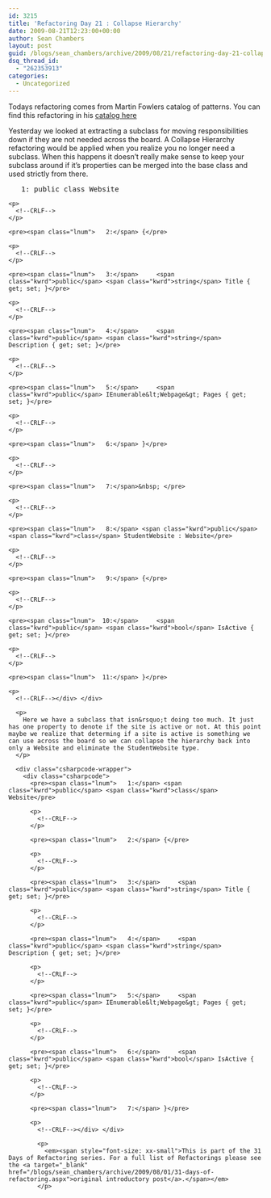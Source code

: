 ```yaml
---
id: 3215
title: 'Refactoring Day 21 : Collapse Hierarchy'
date: 2009-08-21T12:23:00+00:00
author: Sean Chambers
layout: post
guid: /blogs/sean_chambers/archive/2009/08/21/refactoring-day-21-collapse-hierarchy.aspx
dsq_thread_id:
  - "262353913"
categories:
  - Uncategorized
---
```

Todays refactoring comes from Martin Fowlers catalog of patterns. You can find this refactoring in his <a target="_blank" href="http://refactoring.com/catalog/collapseHierarchy.html">catalog here</a>

Yesterday we looked at extracting a subclass for moving responsibilities down if they are not needed across the board. A Collapse Hierarchy refactoring would be applied when you realize you no longer need a subclass. When this happens it doesn&rsquo;t really make sense to keep your subclass around if it&rsquo;s properties can be merged into the base class and used strictly from there.

<div class="csharpcode-wrapper">
  <div class="csharpcode">
    <pre><span class="lnum">   1:</span> <span class="kwrd">public</span> <span class="kwrd">class</span> Website</pre>
    
    <p>
      <!--CRLF-->
    </p>
    
    <pre><span class="lnum">   2:</span> {</pre>
    
    <p>
      <!--CRLF-->
    </p>
    
    <pre><span class="lnum">   3:</span>     <span class="kwrd">public</span> <span class="kwrd">string</span> Title { get; set; }</pre>
    
    <p>
      <!--CRLF-->
    </p>
    
    <pre><span class="lnum">   4:</span>     <span class="kwrd">public</span> <span class="kwrd">string</span> Description { get; set; }</pre>
    
    <p>
      <!--CRLF-->
    </p>
    
    <pre><span class="lnum">   5:</span>     <span class="kwrd">public</span> IEnumerable&lt;Webpage&gt; Pages { get; set; }</pre>
    
    <p>
      <!--CRLF-->
    </p>
    
    <pre><span class="lnum">   6:</span> }</pre>
    
    <p>
      <!--CRLF-->
    </p>
    
    <pre><span class="lnum">   7:</span>&nbsp; </pre>
    
    <p>
      <!--CRLF-->
    </p>
    
    <pre><span class="lnum">   8:</span> <span class="kwrd">public</span> <span class="kwrd">class</span> StudentWebsite : Website</pre>
    
    <p>
      <!--CRLF-->
    </p>
    
    <pre><span class="lnum">   9:</span> {</pre>
    
    <p>
      <!--CRLF-->
    </p>
    
    <pre><span class="lnum">  10:</span>     <span class="kwrd">public</span> <span class="kwrd">bool</span> IsActive { get; set; }</pre>
    
    <p>
      <!--CRLF-->
    </p>
    
    <pre><span class="lnum">  11:</span> }</pre>
    
    <p>
      <!--CRLF--></div> </div> 
      
      <p>
        Here we have a subclass that isn&rsquo;t doing too much. It just has one property to denote if the site is active or not. At this point maybe we realize that determing if a site is active is something we can use across the board so we can collapse the hierarchy back into only a Website and eliminate the StudentWebsite type.
      </p>
      
      <div class="csharpcode-wrapper">
        <div class="csharpcode">
          <pre><span class="lnum">   1:</span> <span class="kwrd">public</span> <span class="kwrd">class</span> Website</pre>
          
          <p>
            <!--CRLF-->
          </p>
          
          <pre><span class="lnum">   2:</span> {</pre>
          
          <p>
            <!--CRLF-->
          </p>
          
          <pre><span class="lnum">   3:</span>     <span class="kwrd">public</span> <span class="kwrd">string</span> Title { get; set; }</pre>
          
          <p>
            <!--CRLF-->
          </p>
          
          <pre><span class="lnum">   4:</span>     <span class="kwrd">public</span> <span class="kwrd">string</span> Description { get; set; }</pre>
          
          <p>
            <!--CRLF-->
          </p>
          
          <pre><span class="lnum">   5:</span>     <span class="kwrd">public</span> IEnumerable&lt;Webpage&gt; Pages { get; set; }</pre>
          
          <p>
            <!--CRLF-->
          </p>
          
          <pre><span class="lnum">   6:</span>     <span class="kwrd">public</span> <span class="kwrd">bool</span> IsActive { get; set; }</pre>
          
          <p>
            <!--CRLF-->
          </p>
          
          <pre><span class="lnum">   7:</span> }</pre>
          
          <p>
            <!--CRLF--></div> </div> 
            
            <p>
              <em><span style="font-size: xx-small">This is part of the 31 Days of Refactoring series. For a full list of Refactorings please see the <a target="_blank" href="/blogs/sean_chambers/archive/2009/08/01/31-days-of-refactoring.aspx">original introductory post</a>.</span></em>
            </p>